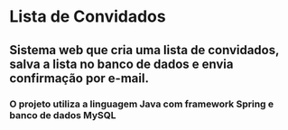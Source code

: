 # Lista de Convidados
## Sistema web que cria uma lista de convidados, salva a lista no banco de dados e envia confirmação por e-mail.
### O projeto utiliza a linguagem Java com framework Spring e banco de dados MySQL
